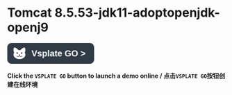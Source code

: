 # Tomcat 8.5.53-jdk11-adoptopenjdk-openj9

<a href="https://www.vsplate.com/?docker-compose=https://github.com/vsplate/dcenvs/tomcat/8.5.53-jdk11-adoptopenjdk-openj9"><img alt="VSPLATE GO" src="https://raw.githubusercontent.com/vsplate/images/master/vsgo_btn.png" width="200px"></a>

**Click the `VSPLATE GO` button to launch a demo online / 点击`VSPLATE GO`按钮创建在线环境**